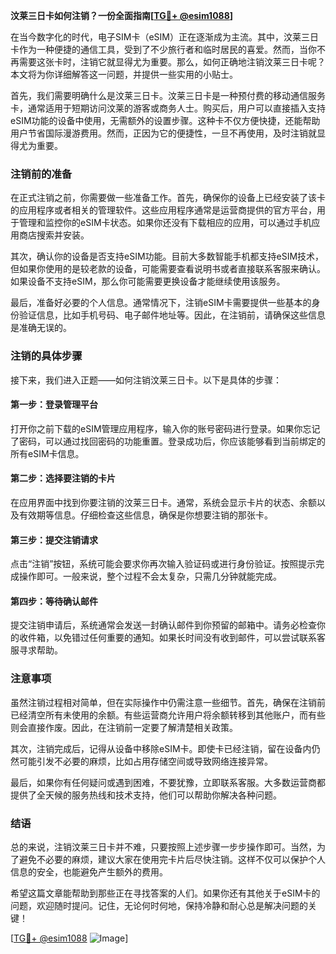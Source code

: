 **汶莱三日卡如何注销？一份全面指南[[TG💪+ @esim1088](https://t.me/s/esim1088)]**

在当今数字化的时代，电子SIM卡（eSIM）正在逐渐成为主流。其中，汶莱三日卡作为一种便捷的通信工具，受到了不少旅行者和临时居民的喜爱。然而，当你不再需要这张卡时，注销它就显得尤为重要。那么，如何正确地注销汶莱三日卡呢？本文将为你详细解答这一问题，并提供一些实用的小贴士。

首先，我们需要明确什么是汶莱三日卡。汶莱三日卡是一种预付费的移动通信服务卡，通常适用于短期访问汶莱的游客或商务人士。购买后，用户可以直接插入支持eSIM功能的设备中使用，无需额外的设置步骤。这种卡不仅方便快捷，还能帮助用户节省国际漫游费用。然而，正因为它的便捷性，一旦不再使用，及时注销就显得尤为重要。

### 注销前的准备

在正式注销之前，你需要做一些准备工作。首先，确保你的设备上已经安装了该卡的应用程序或者相关的管理软件。这些应用程序通常是运营商提供的官方平台，用于管理和监控你的eSIM卡状态。如果你还没有下载相应的应用，可以通过手机应用商店搜索并安装。

其次，确认你的设备是否支持eSIM功能。目前大多数智能手机都支持eSIM技术，但如果你使用的是较老款的设备，可能需要查看说明书或者直接联系客服来确认。如果设备不支持eSIM，那么你可能需要更换设备才能继续使用该服务。

最后，准备好必要的个人信息。通常情况下，注销eSIM卡需要提供一些基本的身份验证信息，比如手机号码、电子邮件地址等。因此，在注销前，请确保这些信息是准确无误的。

### 注销的具体步骤

接下来，我们进入正题——如何注销汶莱三日卡。以下是具体的步骤：

#### 第一步：登录管理平台
打开你之前下载的eSIM管理应用程序，输入你的账号密码进行登录。如果你忘记了密码，可以通过找回密码的功能重置。登录成功后，你应该能够看到当前绑定的所有eSIM卡信息。

#### 第二步：选择要注销的卡片
在应用界面中找到你要注销的汶莱三日卡。通常，系统会显示卡片的状态、余额以及有效期等信息。仔细检查这些信息，确保是你想要注销的那张卡。

#### 第三步：提交注销请求
点击“注销”按钮，系统可能会要求你再次输入验证码或进行身份验证。按照提示完成操作即可。一般来说，整个过程不会太复杂，只需几分钟就能完成。

#### 第四步：等待确认邮件
提交注销申请后，系统通常会发送一封确认邮件到你预留的邮箱中。请务必检查你的收件箱，以免错过任何重要的通知。如果长时间没有收到邮件，可以尝试联系客服寻求帮助。

### 注意事项

虽然注销过程相对简单，但在实际操作中仍需注意一些细节。首先，确保在注销前已经清空所有未使用的余额。有些运营商允许用户将余额转移到其他账户，而有些则会直接作废。因此，在注销前一定要了解清楚相关政策。

其次，注销完成后，记得从设备中移除eSIM卡。即使卡已经注销，留在设备内仍然可能引发不必要的麻烦，比如占用存储空间或导致网络连接异常。

最后，如果你有任何疑问或遇到困难，不要犹豫，立即联系客服。大多数运营商都提供了全天候的服务热线和技术支持，他们可以帮助你解决各种问题。

### 结语

总的来说，注销汶莱三日卡并不难，只要按照上述步骤一步步操作即可。当然，为了避免不必要的麻烦，建议大家在使用完卡片后尽快注销。这样不仅可以保护个人信息的安全，也能避免产生额外的费用。

希望这篇文章能帮助到那些正在寻找答案的人们。如果你还有其他关于eSIM卡的问题，欢迎随时提问。记住，无论何时何地，保持冷静和耐心总是解决问题的关键！

[[TG💪+ @esim1088](https://t.me/s/esim1088) ![Image](https://i.postimg.cc/4NQfJmqS/Snipaste-2025-05-13-00-14-12.png)]